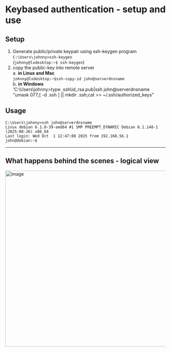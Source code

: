 # Keybased authentication - setup and use

## Setup 
1. Generate public/private keypair using ssh-keygen program
   `C:\Users\johnny>ssh-keygen `  
   (`johnny@lxdesktop:~$ ssh-keygen`) 
3. copy the public-key into remote server  
  a. **in Linux and Mac**  
   `johnny@lxdesktop:~$ssh-copy-id john@serverdnsname`  
  b. **in Windows**  
   'C:\Users\johnny>type .ssh\id_rsa.pub|ssh john@serverdnsname "umask 077;[ -d  .ssh ] || mkdir .ssh;cat >> ~/.ssh/authorized_keys"



   


## Usage
```text
C:\Users\johnny>ssh john@serverdnsname
Linux debian 6.1.0-39-amd64 #1 SMP PREEMPT_DYNAMIC Debian 6.1.148-1 (2025-08-26) x86_64
Last login: Wed Oct  1 12:47:08 2025 from 192.168.56.1
john@debian:~$
```

---  

## What happens behind the scenes - logical view
<img width="844" height="551" alt="image" src="https://github.com/user-attachments/assets/6d692d87-766e-4874-948a-5c8092600bf7" />




